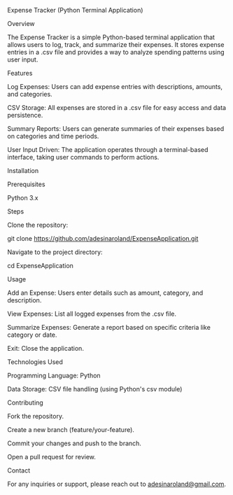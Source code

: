 Expense Tracker (Python Terminal Application)

Overview

The Expense Tracker is a simple Python-based terminal application that allows users to log, track, and summarize their expenses. It stores expense entries in a .csv file and provides a way to analyze spending patterns using user input.

Features

Log Expenses: Users can add expense entries with descriptions, amounts, and categories.

CSV Storage: All expenses are stored in a .csv file for easy access and data persistence.

Summary Reports: Users can generate summaries of their expenses based on categories and time periods.

User Input Driven: The application operates through a terminal-based interface, taking user commands to perform actions.

Installation

Prerequisites

Python 3.x

Steps

Clone the repository:

git clone https://github.com/adesinaroland/ExpenseApplication.git

Navigate to the project directory:

cd ExpenseApplication

Usage

Add an Expense: Users enter details such as amount, category, and description.

View Expenses: List all logged expenses from the .csv file.

Summarize Expenses: Generate a report based on specific criteria like category or date.

Exit: Close the application.

Technologies Used

Programming Language: Python

Data Storage: CSV file handling (using Python's csv module)

Contributing

Fork the repository.

Create a new branch (feature/your-feature).

Commit your changes and push to the branch.

Open a pull request for review.

Contact

For any inquiries or support, please reach out to adesinaroland@gmail.com.
